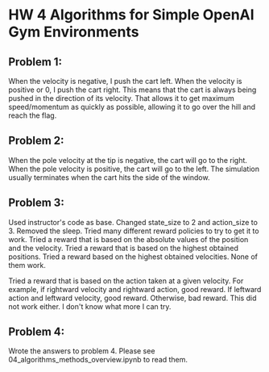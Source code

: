 # HW 4 Algorithms for Simple OpenAI Gym Environments

## Problem 1:

When the velocity is negative, I push the cart left. When the velocity is positive or 0, I push the cart right. This means that the cart is always being pushed in the direction of its velocity. That allows it to get maximum speed/momentum as quickly as possible, allowing it to go over the hill and reach the flag.


## Problem 2:

When the pole velocity at the tip is negative, the cart will go to the right. When the pole velocity is positive, the cart will go to the left. The simulation usually terminates when the cart hits the side of the window.


## Problem 3:

Used instructor's code as base. Changed state_size to 2 and action_size to 3. Removed the sleep. Tried many different reward policies to try to get it to work. Tried a reward that is based on the absolute values of the position and the velocity. Tried a reward that is based on the highest obtained positions. Tried a reward based on the highest obtained velocities. None of them work. 

Tried a reward that is based on the action taken at a given velocity. For example, if rightward velocity and rightward action, good reward. If leftward action and leftward velocity, good reward. Otherwise, bad reward. This did not work either. I don't know what more I can try.

## Problem 4:

Wrote the answers to problem 4. Please see 04_algorithms_methods_overview.ipynb to read them.
